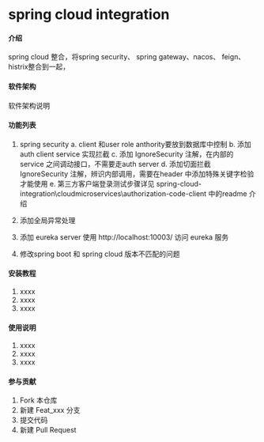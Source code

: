 # spring cloud integration

#### 介绍
spring cloud 整合，将spring security、 spring gateway、nacos、 feign、histrix整合到一起，

#### 软件架构
软件架构说明

#### 功能列表
1. spring security
  a. client 和user role anthority要放到数据库中控制
  b. 添加auth client service 实现拦截
  c. 添加 IgnoreSecurity 注解，在内部的service 之间调动接口，不需要走auth server
  d. 添加切面拦截 IgnoreSecurity 注解，辨识内部调用，需要在header 中添加特殊关键字检验才能使用
  e. 第三方客户端登录测试步骤详见  spring-cloud-integration\cloudmicroservices\authorization-code-client 中的readme 介绍

2. 添加全局异常处理

3. 添加 eureka server 使用 http://localhost:10003/ 访问 eureka 服务
4. 修改spring boot 和 spring cloud 版本不匹配的问题

#### 安装教程

1.  xxxx
2.  xxxx
3.  xxxx

#### 使用说明

1.  xxxx
2.  xxxx
3.  xxxx

#### 参与贡献

1.  Fork 本仓库
2.  新建 Feat_xxx 分支
3.  提交代码
4.  新建 Pull Request


